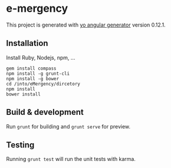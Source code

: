 # e-mergency

This project is generated with [yo angular generator](https://github.com/yeoman/generator-angular)
version 0.12.1.

## Installation

Install Ruby, Nodejs, npm, ...
```
gem install compass
npm install -g grunt-cli
npm install -g bower
cd /into/eMergency/dircetory
npm install
bower install
```

## Build & development

Run `grunt` for building and `grunt serve` for preview.

## Testing

Running `grunt test` will run the unit tests with karma.
